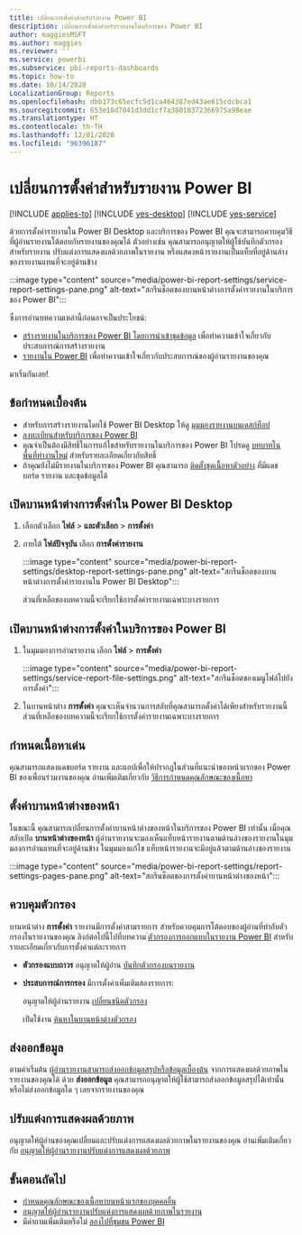 ```yaml
---
title: เปลี่ยนการตั้งค่าสำหรับรายงาน Power BI
description: เปลี่ยนการตั้งค่าสำหรับรายงานในบริการของ Power BI
author: maggiesMSFT
ms.author: maggies
ms.reviewer: ''
ms.service: powerbi
ms.subservice: pbi-reports-dashboards
ms.topic: how-to
ms.date: 10/14/2020
LocalizationGroup: Reports
ms.openlocfilehash: dbb173c65ecfc5d1ca464387ed43ae615cdcbca1
ms.sourcegitcommit: 653e18d7041d3dd1cf7a38010372366975a98eae
ms.translationtype: HT
ms.contentlocale: th-TH
ms.lasthandoff: 12/01/2020
ms.locfileid: "96396187"
---
```

# <a name="change-settings-for-power-bi-reports"></a>เปลี่ยนการตั้งค่าสำหรับรายงาน Power BI

[!INCLUDE [applies-to](../includes/applies-to.md)] [!INCLUDE [yes-desktop](../includes/yes-desktop.md)] [!INCLUDE [yes-service](../includes/yes-service.md)]

ด้วยการตั้งค่ารายงานใน Power BI Desktop และบริการของ Power BI คุณจะสามารถควบคุมวิธีที่ผู้อ่านรายงานโต้ตอบกับรายงานของคุณได้ ตัวอย่างเช่น คุณสามารถอนุญาตให้ผู้ใช้บันทึกตัวกรองสำหรับรายงาน ปรับแต่งการแสดงผลด้วยภาพในรายงาน หรือแสดงหน้ารายงานเป็นแท็บที่อยู่ด้านล่างของรายงานแทนที่จะอยู่ด้านข้าง

:::image type="content" source="media/power-bi-report-settings/service-report-settings-pane.png" alt-text="สกรีนช็อตของบานหน้าต่างการตั้งค่ารายงานในบริการของ Power BI":::

ซึ่งการอ่านบทความเหล่านี้ก่อนอาจเป็นประโยชน์:

- [สร้างรายงานในบริการของ Power BI โดยการนำเข้าชุดข้อมูล](service-report-create-new.md) เพื่อทำความเข้าใจเกี่ยวกับประสบการณ์การสร้างรายงาน
- [รายงานใน Power BI](../consumer/end-user-reports.md) เพื่อทำความเข้าใจเกี่ยวกับประสบการณ์ของผู้อ่านรายงานของคุณ

 มาเริ่มกันเลย!

## <a name="prerequisites"></a>ข้อกำหนดเบื้องต้น

- สำหรับการสร้างรายงานโดยใช้ Power BI Desktop ให้ดู [มุมมองรายงานบนเดสก์ท็อป](desktop-report-view.md)
- [ลงทะเบียนสำหรับบริการของ Power BI](../fundamentals/service-self-service-signup-for-power-bi.md) 
- คุณจำเป็นต้องมีสิทธิ์ในการแก้ไขสำหรับรายงานในบริการของ Power BI โปรดดู [บทบาทในพื้นที่ทำงานใหม่](../collaborate-share/service-new-workspaces.md#roles-in-the-new-workspaces) สำหรับรายละเอียดเกี่ยวกับสิทธิ์
- ถ้าคุณยังไม่มีรายงานในบริการของ Power BI คุณสามารถ [ติดตั้งชุดเนื้อหาตัวอย่าง](sample-datasets.md#install-built-in-content-packs) ที่มีแดชบอร์ด รายงาน และชุดข้อมูลได้

## <a name="open-the-settings-pane-in-power-bi-desktop"></a>เปิดบานหน้าต่างการตั้งค่าใน Power BI Desktop

1. เลือกตัวเลือก **ไฟล์** >  **และตัวเลือก** > **การตั้งค่า**
1. ภายใต้ **ไฟล์ปัจจุบัน** เลือก **การตั้งค่ารายงาน**

    :::image type="content" source="media/power-bi-report-settings/desktop-report-settings-pane.png" alt-text="สกรีนช็อตของบานหน้าต่างการตั้งค่ารายงานใน Power BI Desktop":::

    ส่วนที่เหลือของบทความนี้จะเรียกใช้การตั้งค่ารายงานเฉพาะบางรายการ

## <a name="open-the-settings-pane-in-the-power-bi-service"></a>เปิดบานหน้าต่างการตั้งค่าในบริการของ Power BI

1. ในมุมมองการอ่านรายงาน เลือก **ไฟล์** > **การตั้งค่า**

    :::image type="content" source="media/power-bi-report-settings/service-report-file-settings.png" alt-text="สกรีนช็อตของเมนูไฟล์ไปยังการตั้งค่า":::

1. ในบานหน้าต่าง **การตั้งค่า** คุณจะเห็นจำนวนการสลับที่คุณสามารถตั้งค่าได้เพียงสำหรับรายงานนี้ ส่วนที่เหลือของบทความนี้จะเรียกใช้การตั้งค่ารายงานเฉพาะบางรายการ

## <a name="set-featured-content"></a>กำหนดเนื้อหาเด่น

คุณสามารถแสดงแดชบอร์ด รายงาน และแอปเพื่อให้ปรากฏในส่วนที่แนะนำของหน้าแรกของ Power BI ของเพื่อนร่วมงานของคุณ อ่านเพิ่มเติมเกี่ยวกับ [วิธีการกำหนดคุณลักษณะของเนื้อหา](../collaborate-share/service-featured-content.md)

## <a name="set-the-pages-pane"></a>ตั้งค่าบานหน้าต่างของหน้า

ในขณะนี้ คุณสามารถเปลี่ยนการตั้งค่าบานหน้าต่างของหน้าในบริการของ Power BI เท่านั้น เมื่อคุณสลับเปิด **บานหน้าต่างของหน้า** ผู้อ่านรายงานจะมองเห็นแท็บหน้ารายงานตามด้านล่างของรายงานในมุมมองการอ่านแทนที่จะอยู่ด้านข้าง ในมุมมองแก้ไข แท็บหน้ารายงานจะมีอยู่แล้วตามด้านล่างของรายงาน

:::image type="content" source="media/power-bi-report-settings/report-settings-pages-pane.png" alt-text="สกรีนช็อตของการตั้งค่าบานหน้าต่างของหน้า":::

## <a name="control-filters"></a>ควบคุมตัวกรอง

บานหน้าต่าง **การตั้งค่า** รายงานมีการตั้งค่าสามรายการ สำหรับควบคุมการโต้ตอบของผู้อ่านที่ทำกับตัวกรองในรายงานของคุณ ลิงก์ต่อไปนี้ไปที่บทความ [่ตัวกรองการออกแบบในรายงาน Power BI](power-bi-report-filter.md) สำหรับรายละเอียดเกี่ยวกับการตั้งค่าแต่ละรายการ

- **ตัวกรองแบบถาวร** อนุญาตให้ผู้อ่าน [บันทึกตัวกรองบนรายงาน](power-bi-report-filter.md#allow-saving-filters)
- **ประสบการณ์การกรอง** มีการตั้งค่าเพิ่มเติมสองรายการ:
    
    อนุญาตให้ผู้อ่านรายงาน [เปลี่ยนชนิดตัวกรอง](power-bi-report-filter.md#restrict-changes-to-filter-type)

    เปิดใช้งาน [ค้นหาในบานหน้าต่างตัวกรอง](power-bi-report-filter.md#filters-pane-search)

## <a name="export-data"></a>ส่งออกข้อมูล

ตามค่าเริ่มต้น [ผู้อ่านรายงานสามารถส่งออกข้อมูลสรุปหรือข้อมูลเบื้องต้น](../consumer/end-user-export.md) จากการแสดงผลด้วยภาพในรายงานของคุณได้ ด้วย **ส่งออกข้อมูล** คุณสามารถอนุญาตให้ผู้ใช้สามารถส่งออกข้อมูลสรุปได้เท่านั้น หรือไม่ส่งออกข้อมูลใด ๆ เลยจากรายงานของคุณ

## <a name="personalize-visuals"></a>ปรับแต่งการแสดงผลด้วยภาพ

อนุญาตให้ผู้อ่านของคุณเปลี่ยนและปรับแต่งการแสดงผลด้วยภาพในรายงานของคุณ อ่านเพิ่มเติมเกี่ยวกับ [อนุญาตให้ผู้อ่านรายงานปรับแต่งการแสดงผลด้วยภาพ](power-bi-personalize-visuals.md)

## <a name="next-steps"></a>ขั้นตอนถัดไป

* [กำหนดคุณลักษณะของเนื้อหาบนหน้าแรกของบุคคลอื่น](../collaborate-share/service-featured-content.md)
* [อนุญาตให้ผู้อ่านรายงานปรับแต่งการแสดงผลด้วยภาพในรายงาน](power-bi-personalize-visuals.md)
* มีคำถามเพิ่มเติมหรือไม่ [ลองไปที่ชุมชน Power BI](https://community.powerbi.com/)
